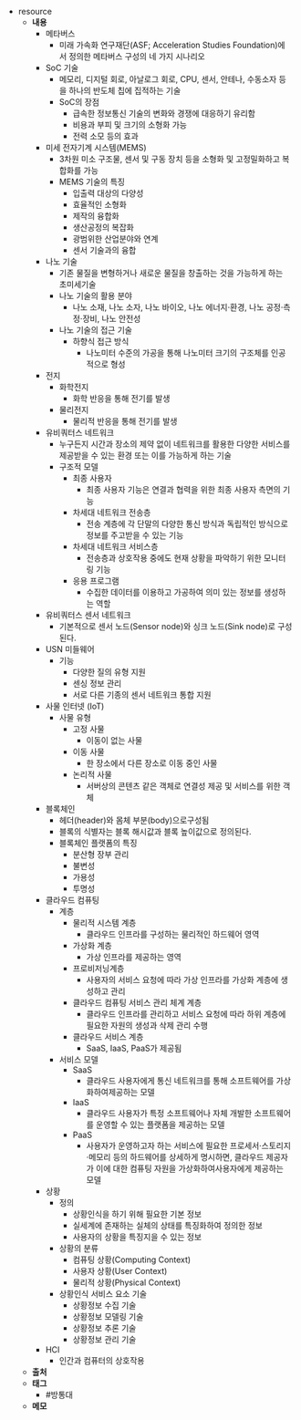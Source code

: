 - resource
	- **내용**
		- 메타버스
			- 미래 가속화 연구재단(ASF; Acceleration Studies Foundation)에서 정의한 메타버스 구성의 네 가지 시나리오
		- SoC 기술
			- 메모리, 디지털 회로, 아날로그 회로, CPU, 센서, 안테나, 수동소자 등을 하나의 반도체 칩에 집적하는 기술
			- SoC의 장점
				- 급속한 정보통신 기술의 변화와 경쟁에 대응하기 유리함
				- 비용과 부피 및 크기의 소형화 가능
				- 전력 소모 등의 효과
		- 미세 전자기계 시스템(MEMS)
			- 3차원 미소 구조물, 센서 및 구동 장치 등을 소형화 및 고정밀화하고 복합화를 가능
			- MEMS 기술의 특징
				- 입출력 대상의 다양성
				- 효율적인 소형화
				- 제작의 융합화
				- 생산공정의 복잡화
				- 광범위한 산업분야와 연계
				- 센서 기술과의 융합
		- 나노 기술
			- 기존 물질을 변형하거나 새로운 물질을 창출하는 것을 가능하게 하는 초미세기술
			- 나노 기술의 활용 분야
				- 나노 소재, 나노 소자, 나노 바이오, 나노 에너지·환경, 나노 공정·측정·장비, 나노 안전성
			- 나노 기술의 접근 기술
				- 하향식 접근 방식
					- 나노미터 수준의 가공을 통해 나노미터 크기의 구조체를 인공적으로 형성
		- 전지
			- 화학전지
				- 화학 반응을 통해 전기를 발생
			- 물리전지
				- 물리적 반응을 통해 전기를 발생
		- 유비쿼터스 네트워크
			- 누구든지 시간과 장소의 제약 없이 네트워크를 활용한 다양한 서비스를 제공받을 수 있는 환경 또는 이를 가능하게 하는 기술
			- 구조적 모델
				- 최종 사용자
					- 최종 사용자 기능은 연결과 협력을 위한 최종 사용자 측면의 기능
				- 차세대 네트워크 전송층
					- 전송 계층에 각 단말의 다양한 통신 방식과 독립적인 방식으로 정보를 주고받을 수 있는 기능
				- 차세대 네트워크 서비스층
					- 전송층과 상호작용 중에도 현재 상황을 파악하기 위한 모니터링 기능
				- 응용 프로그램
					- 수집한 데이터를 이용하고 가공하여 의미 있는 정보를 생성하는 역할
		- 유비쿼터스 센서 네트워크
			- 기본적으로 센서 노드(Sensor node)와 싱크 노드(Sink node)로 구성된다.
		- USN 미들웨어
			- 기능
				- 다양한 질의 유형 지원
				- 센싱 정보 관리
				- 서로 다른 기종의 센서 네트워크 통합 지원
		- 사물 인터넷 (IoT)
			- 사물 유형
				- 고정 사물
					- 이동이 없는 사물
				- 이동 사물
					- 한 장소에서 다른 장소로 이동 중인 사물
				- 논리적 사물
					- 서버상의 콘텐츠 같은 객체로 연결성 제공 및 서비스를 위한 객체
		- 블록체인
			- 헤더(header)와 몸체 부분(body)으로구성됨
			- 블록의 식별자는 블록 해시값과 블록 높이값으로 정의된다.
			- 블록체인 플랫폼의 특징
				- 분산형 장부 관리
				- 불변성
				- 가용성
				- 투명성
		- 클라우드 컴퓨팅
			- 계층
				- 물리적 시스템 계층
					- 클라우드 인프라를 구성하는 물리적인 하드웨어 영역
				- 가상화 계층
					- 가상 인프라를 제공하는 영역
				- 프로비저닝계층
					- 사용자의 서비스 요청에 따라 가상 인프라를 가상화 계층에 생성하고 관리
				- 클라우드 컴퓨팅 서비스 관리 체계 계층
					- 클라우드 인프라를 관리하고 서비스 요청에 따라 하위 계층에 필요한 자원의 생성과 삭제 관리 수행
				- 클라우드 서비스 계층
					- SaaS, IaaS, PaaS가 제공됨
			- 서비스 모델
				- SaaS
					- 클라우드 사용자에게 통신 네트워크를 통해 소프트웨어를 가상화하여제공하는 모델
				- IaaS
					- 클라우드 사용자가 특정 소프트웨어나 자체 개발한 소프트웨어를 운영할 수 있는 플랫폼을 제공하는 모델
				- PaaS
					- 사용자가 운영하고자 하는 서비스에 필요한 프로세서·스토리지·메모리 등의 하드웨어를 상세하게 명시하면, 클라우드 제공자가 이에 대한 컴퓨팅 자원을 가상화하여사용자에게 제공하는 모델
		- 상황
			- 정의
				- 상황인식을 하기 위해 필요한 기본 정보
				- 실세계에 존재하는 실체의 상태를 특징화하여 정의한 정보
				- 사용자의 상황을 특징지을 수 있는 정보
			- 상황의 분류
				- 컴퓨팅 상황(Computing Context)
				- 사용자 상황(User Context)
				- 물리적 상황(Physical Context)
			- 상황인식 서비스 요소 기술
				- 상황정보 수집 기술
				- 상황정보 모델링 기술
				- 상황정보 추론 기술
				- 상황정보 관리 기술
		- HCI
			- 인간과 컴퓨터의 상호작용
	- **출처**
	- **태그**
		- #방통대
	- **메모**